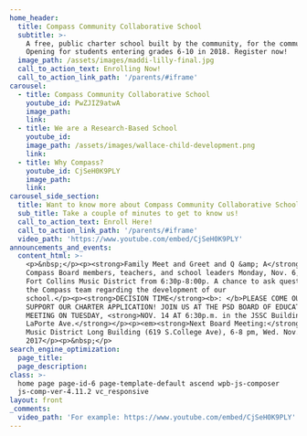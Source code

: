 ```yaml
---
home_header:
  title: Compass Community Collaborative School
  subtitle: >-
    A free, public charter school built by the community, for the community.
    Opening for students entering grades 6-10 in 2018. Register now!
  image_path: /assets/images/maddi-lilly-final.jpg
  call_to_action_text: Enrolling Now!
  call_to_action_link_path: '/parents/#iframe'
carousel:
  - title: Compass Community Collaborative School
    youtube_id: PwZJIZ9atwA
    image_path:
    link:
  - title: We are a Research-Based School
    youtube_id:
    image_path: /assets/images/wallace-child-development.png
    link:
  - title: Why Compass?
    youtube_id: CjSeH0K9PLY
    image_path:
    link:
carousel_side_section:
  title: Want to know more about Compass Community Collaborative School?
  sub_title: Take a couple of minutes to get to know us!
  call_to_action_text: Enroll Here!
  call_to_action_link_path: '/parents/#iframe'
  video_path: 'https://www.youtube.com/embed/CjSeH0K9PLY'
announcements_and_events:
  content_html: >-
    <p>&nbsp;</p><p><strong>Family Meet and Greet and Q &amp; A</strong> with
    Compass Board members, teachers, and school leaders Monday, Nov. 6, at the
    Fort Collins Music District from 6:30p-8:00p. A chance to ask questions of
    the Compass team regarding the development of our
    school.</p><p><strong>DECISION TIME</strong><b>: </b>PLEASE COME OUT TO
    SUPPORT OUR CHARTER APPLICATION! JOIN US AT THE PSD BOARD OF EDUCATION
    MEETING ON TUESDAY, <strong>NOV. 14 AT 6:30p.m. in the JSSC Building, 2407
    LaPorte Ave.</strong></p><p><em><strong>Next Board Meeting:</strong></em>
    Music District Long Building (619 S.College Ave), 6-8 pm, Wed. Nov. 15,
    2017</p><p>&nbsp;</p>
search_engine_optimization:
  page_title:
  page_description:
class: >-
  home page page-id-6 page-template-default ascend wpb-js-composer
  js-comp-ver-4.11.2 vc_responsive
layout: front
_comments:
  video_path: 'For example: https://www.youtube.com/embed/CjSeH0K9PLY'
---
```

